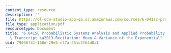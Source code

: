 ```yaml
---
content_type: resource
description: ''
file: https://ol-ocw-studio-app-qa.s3.amazonaws.com/courses/6-041sc-probabilistic-systems-analysis-and-applied-probability-fall-2013/79056f31168d29e5c77a451c3f64d8a1_MIT6_041SCF13_Mean_and_Variance_of_the_Exponential_300k.pdf
file_type: application/pdf
resourcetype: Document
title: "6.041SC Probabilistic Systems Analysis and Applied Probability, Fall 2013\
  \ Transcript \u2013 Recitation: Mean & Variance of the Exponential"
uid: 79056f31-168d-29e5-c77a-451c3f64d8a1
---
```

